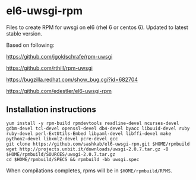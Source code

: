 el6-uwsgi-rpm
=============

Files to create RPM for uwsgi on el6 (rhel 6 or centos 6).  Updated to latest stable version.

Based on following:

https://github.com/jgoldschrafe/rpm-uwsgi

https://github.com/rthill/rpm-uwsgi

https://bugzilla.redhat.com/show_bug.cgi?id=682704

https://github.com/edestler/el6-uwsgi-rpm

## Installation instructions

    yum install -y rpm-build rpmdevtools readline-devel ncurses-devel gdbm-devel tcl-devel openssl-devel db4-devel byacc libuuid-devel ruby ruby-devel perl-ExtUtils-Embed libyaml-devel libffi-devel make python2-devel libxml2-devel pcre-devel gcc
    git clone https://github.com/sashkab/el6-uwsgi-rpm.git $HOME/rpmbuild
    wget http://projects.unbit.it/downloads/uwsgi-2.0.7.tar.gz -O $HOME/rpmbuild/SOURCES/uwsgi-2.0.7.tar.gz
    cd $HOME/rpmbuild/SPECS && rpmbuild -bb uwsgi.spec

When compilations completes, rpms will be in `$HOME/rpmbuild/RPMS`.
